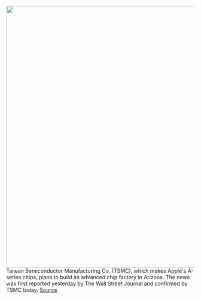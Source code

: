 <img src='https://cdn.vox-cdn.com/thumbor/vcXI58omnLVoFZF3KPt80Wtb59s=/0x0:4608x3456/1200x800/filters:focal(1936x1360:2672x2096)/cdn.vox-cdn.com/uploads/chorus_image/image/66799488/1068225110.jpg.0.jpg' width='700px' /><br/>
Taiwan Semiconductor Manufacturing Co. (TSMC), which makes Apple's A-series chips, plans to build an advanced chip factory in Arizona. The news was first reported yesterday by The Wall Street Journal and confirmed by TSMC today.
<a href='https://www.theverge.com/2020/5/14/21259094/apple-tsmc-factory-chips-arizona-a-series'> Source <a/>